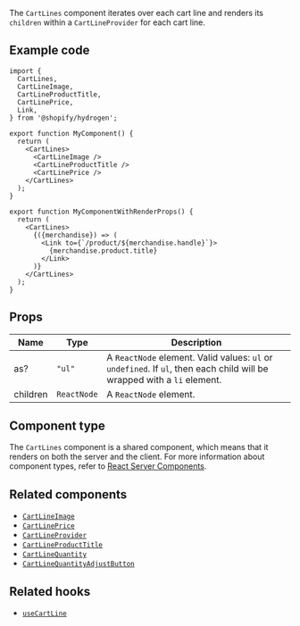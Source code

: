 <!-- This file is generated from source code in the Shopify/hydrogen repo. Edit the files in /packages/hydrogen/src/components/CartLines and run 'yarn generate-docs' at the root of this repo. For more information, refer to https://github.com/Shopify/shopify-dev/blob/main/content/internal/operations/reference-docs/hydrogen.md. -->

The `CartLines` component iterates over each cart line and renders its `children` within
a `CartLineProvider` for each cart line.

## Example code

```tsx
import {
  CartLines,
  CartLineImage,
  CartLineProductTitle,
  CartLinePrice,
  Link,
} from '@shopify/hydrogen';

export function MyComponent() {
  return (
    <CartLines>
      <CartLineImage />
      <CartLineProductTitle />
      <CartLinePrice />
    </CartLines>
  );
}

export function MyComponentWithRenderProps() {
  return (
    <CartLines>
      {({merchandise}) => (
        <Link to={`/product/${merchandise.handle}`}>
          {merchandise.product.title}
        </Link>
      )}
    </CartLines>
  );
}
```

## Props

| Name     | Type                   | Description                                                                                                             |
| -------- | ---------------------- | ----------------------------------------------------------------------------------------------------------------------- |
| as?      | <code>"ul"</code>      | A `ReactNode` element. Valid values: `ul` or `undefined`. If `ul`, then each child will be wrapped with a `li` element. |
| children | <code>ReactNode</code> | A `ReactNode` element.                                                                                                  |

## Component type

The `CartLines` component is a shared component, which means that it renders on both the server and the client. For more information about component types, refer to [React Server Components](/custom-storefronts/hydrogen/framework/react-server-components).

## Related components

- [`CartLineImage`](/api/hydrogen/components/cart/cartlineimage)
- [`CartLinePrice`](/api/hydrogen/components/cart/cartlineprice)
- [`CartLineProvider`](/api/hydrogen/components/cart/cartlineprovider)
- [`CartLineProductTitle`](/api/hydrogen/components/cart/cartlineproducttitle)
- [`CartLineQuantity`](/api/hydrogen/components/cart/cartlinequantity)
- [`CartLineQuantityAdjustButton`](/api/hydrogen/components/cart/cartlinequantityadjustbutton)

## Related hooks

- [`useCartLine`](/api/hydrogen/hooks/cart/usecart)
